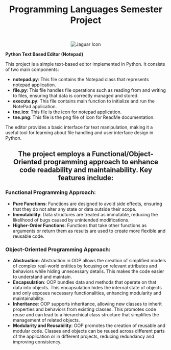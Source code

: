 <h1 align="center">Programming Languages Semester Project</h1> 
<br>
<p align="center">
<image  src="tne.png" alt="Jaguar Icon" class="center" ></image>
</p>

**Python Text Based Editor (Notepad)**

This project is a simple text-based editor implemented in Python. It consists of two main components:

- **notepad.py**: This file contains the Notepad class that represents notepad application.
- **file.py**: This file handles file operations such as reading from and writing to files, ensuring that data is correctly managed and stored.
- **execute.py**: This file contains main function to initialize and run the NotePad application.
- **tne.ico**: This file is the icon for notepad application.
- **tne.png**: This file is the png file of icon for ReadMe documentation.

The editor provides a basic interface for text manipulation, making it a useful tool for learning about file handling and user interface design in Python.
<br>

<h2 align="center"> The project employs a Functional/Object-Oriented programming approach to enhance code readability and maintainability. Key features include: </h2>

### Functional Programming Approach:

- **Pure Functions**: Functions are designed to avoid side effects, ensuring that they do not alter any state or data outside their scope.
- **Immutability**: Data structures are treated as immutable, reducing the likelihood of bugs caused by unintended modifications.
- **Higher-Order Functions**: Functions that take other functions as arguments or return them as results are used to create more flexible and reusable code.

### Object-Oriented Programming Approach:
- **Abstraction**: Abstraction in OOP allows the creation of simplified models of complex real-world entities by focusing on relevant attributes and behaviors while hiding unnecessary details. This makes the code easier to understand and maintain.
- **Encapsulation**: OOP bundles data and methods that operate on that data into objects. This encapsulation hides the internal state of objects and only exposes necessary functionalities, enhancing modularity and maintainability.
- **Inheritance**: OOP supports inheritance, allowing new classes to inherit properties and behaviors from existing classes. This promotes code reuse and can lead to a hierarchical class structure that simplifies the management of related objects.
- **Modularity and Reusability**: OOP promotes the creation of reusable and modular code. Classes and objects can be reused across different parts of the application or in different projects, reducing redundancy and improving consistency.

